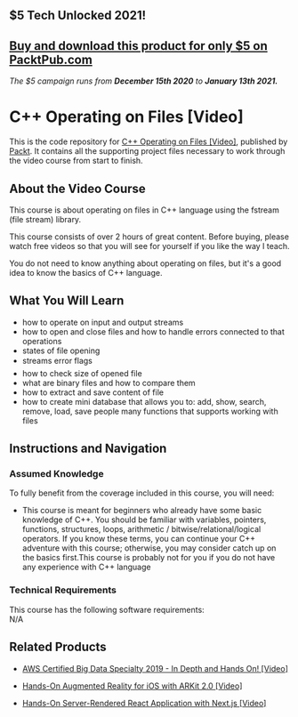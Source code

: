 ## $5 Tech Unlocked 2021!
[Buy and download this product for only $5 on PacktPub.com](https://www.packtpub.com/)
-----
*The $5 campaign         runs from __December 15th 2020__ to __January 13th 2021.__*

# C++ Operating on Files [Video]
This is the code repository for [C++ Operating on Files [Video]](https://www.packtpub.com/application-development/c-operating-files-video), published by [Packt](https://www.packtpub.com/?utm_source=github). It contains all the supporting project files necessary to work through the video course from start to finish.
## About the Video Course
This course is about operating on files in C++ language using the fstream (file stream) library.

This course consists of over 2 hours of great content. Before buying, please watch free videos so that you will see for yourself if you like the way I teach.

You do not need to know anything about operating on files, but it's a good idea to know the basics of C++ language.

<H2>What You Will Learn</H2>
<DIV class=book-info-will-learn-text>
<UL>
<li>how to operate on input and output streams</li>
<li>how to open and close files and how to handle errors connected to that operations</li>
<li>states of file opening</li>
<li>streams error flags</li>
<li>how to check size of opened file</li>
<li>what are binary files and how to compare them</li>
<li>how to extract and save content of file</li>
<li>how to create mini database that allows you to: add, show, search, remove, load, save people many functions that supports working with files</li></UL></DIV>

## Instructions and Navigation
### Assumed Knowledge
To fully benefit from the coverage included in this course, you will need:<br/>
<DIV class=book-info-will-learn-text>
<UL>
<LI> This course is meant for beginners who already have some basic knowledge of C++. You should be familiar with variables, pointers, functions, structures, loops, arithmetic / bitwise/relational/logical operators. If you know these terms, you can continue your C++ adventure with this course; otherwise, you may consider catch up on the basics first.This course is probably not for you if you do not have any experience with C++ language
</LI>
</UL>
<DIV>

### Technical Requirements
This course has the following software requirements:<br/>
N/A

## Related Products
* [AWS Certified Big Data Specialty 2019 - In Depth and Hands On! [Video]](https://www.packtpub.com/application-development/aws-certified-big-data-specialty-2019-depth-and-hands-video)

* [Hands-On Augmented Reality for iOS with ARKit 2.0 [Video]]( https://www.packtpub.com/application-development/hands-augmented-reality-ios-arkit-20-video)

* [Hands-On Server-Rendered React Application with Next.js [Video]]( https://www.packtpub.com/application-development/hands-server-rendered-react-application-nextjs-video)
